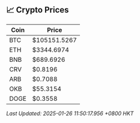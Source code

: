 ## 📈 Crypto Prices

| Coin | Price |
| ---- | ----- |
| BTC | $105151.5267 |
| ETH | $3344.6974 |
| BNB | $689.6926 |
| CRV | $0.8196 |
| ARB | $0.7088 |
| OKB | $55.3154 |
| DOGE | $0.3558 |

_Last Updated: 2025-01-26 11:50:17.956 +0800 HKT_